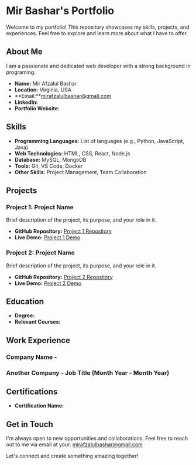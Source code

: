 
# Mir Bashar's Portfolio

Welcome to my portfolio! This repository showcases my skills, projects, and experiences. Feel free to explore and learn more about what I have to offer.

## About Me

I am a passionate and dedicated web developer with a strong background in programing. 

- **Name:** Mir Afzalul Bashar
- **Location:** Virginia, USA
- **Email:**mirafzalulbashar@gmail.com
- **LinkedIn:** 
- **Portfolio Website:** 

## Skills

- **Programming Languages:** List of languages (e.g., Python, JavaScript, Java)
- **Web Technologies:** HTML, CSS, React, Node.js
- **Database:** MySQL, MongoDB
- **Tools:** Git, VS Code, Docker
- **Other Skills:** Project Management, Team Collaboration

## Projects

### Project 1: Project Name

Brief description of the project, its purpose, and your role in it.

- **GitHub Repository:** [Project 1 Repository](https://github.com/yourusername/project1)
- **Live Demo:** [Project 1 Demo](https://www.project1demo.com)

### Project 2: Project Name

Brief description of the project, its purpose, and your role in it.

- **GitHub Repository:** [Project 2 Repository](https://github.com/yourusername/project2)
- **Live Demo:** [Project 2 Demo](https://www.project2demo.com)

## Education

- **Degree:** 
- **Relevant Courses:** 

## Work Experience

### Company Name - 

### Another Company - Job Title (Month Year - Month Year)



## Certifications

- **Certification Name:** 



## Get in Touch

I'm always open to new opportunities and collaborations. Feel free to reach out to me via email at your. mirafzalulbashar@gmail.com

Let's connect and create something amazing together!


